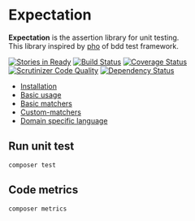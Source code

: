 Expectation
===========

**Expectation** is the assertion library for unit testing.  
This library inspired by [pho](https://github.com/danielstjules/pho) of bdd test framework.

[![Stories in Ready](https://badge.waffle.io/expectation-php/expectation.svg?label=ready&title=Ready)](http://waffle.io/expectation-php/expectation)
[![Build Status](https://travis-ci.org/expectation-php/expectation.svg?branch=master)](https://travis-ci.org/expectation-php/expectation)
[![Coverage Status](https://coveralls.io/repos/expectation-php/expectation/badge.png?branch=master)](https://coveralls.io/r/expectation-php/expectation?branch=master)
[![Scrutinizer Code Quality](https://scrutinizer-ci.com/g/expectation-php/expectation/badges/quality-score.png?b=master)](https://scrutinizer-ci.com/g/expectation-php/expectation/?branch=master)
[![Dependency Status](https://www.versioneye.com/user/projects/545032df9fc4d53c65000294/badge.svg?style=flat)](https://www.versioneye.com/user/projects/545032df9fc4d53c65000294)

* [Installation](https://github.com/expectation-php/expectation/wiki/Installation)
* [Basic usage](https://github.com/expectation-php/expectation/wiki/Basic-usage)
* [Basic matchers](https://github.com/expectation-php/expectation/wiki/Basic-matchers)
* [Custom-matchers](https://github.com/expectation-php/expectation/wiki/Custom-matchers)
* [Domain specific language](https://github.com/expectation-php/expectation/wiki/Domain-specific-language)

Run unit test
---------------------------

	composer test

Code metrics
---------------------------

	composer metrics
